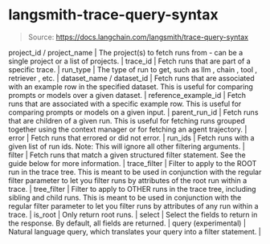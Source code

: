 # langsmith-trace-query-syntax

> Source: https://docs.langchain.com/langsmith/trace-query-syntax

project_id / project_name | The project(s) to fetch runs from - can be a single project or a list of projects. |
trace_id | Fetch runs that are part of a specific trace. |
run_type | The type of run to get, such as llm , chain , tool , retriever , etc. |
dataset_name / dataset_id | Fetch runs that are associated with an example row in the specified dataset. This is useful for comparing prompts or models over a given dataset. |
reference_example_id | Fetch runs that are associated with a specific example row. This is useful for comparing prompts or models on a given input. |
parent_run_id | Fetch runs that are children of a given run. This is useful for fetching runs grouped together using the context manager or for fetching an agent trajectory. |
error | Fetch runs that errored or did not error. |
run_ids | Fetch runs with a given list of run ids. Note: This will ignore all other filtering arguments. |
filter | Fetch runs that match a given structured filter statement. See the guide below for more information. |
trace_filter | Filter to apply to the ROOT run in the trace tree. This is meant to be used in conjunction with the regular filter parameter to let you filter runs by attributes of the root run within a trace. |
tree_filter | Filter to apply to OTHER runs in the trace tree, including sibling and child runs. This is meant to be used in conjunction with the regular filter parameter to let you filter runs by attributes of any run within a trace. |
is_root | Only return root runs. |
select | Select the fields to return in the response. By default, all fields are returned. |
query (experimental) | Natural language query, which translates your query into a filter statement. |